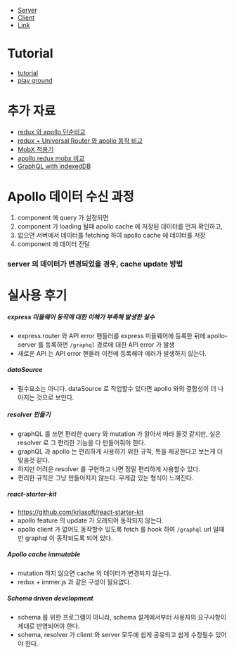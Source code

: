 * [Server](./Server.md)
* [Client](./Client.md)
* [Link](./Link.md)

# Tutorial
* [tutorial](https://www.apollographql.com/docs/tutorial/introduction)
* [play ground](https://www.graphqlbin.com)

# 추가 자료
* [redux 와 apollo 단순비교](https://d2.naver.com/helloworld/4245995)
* [redux + Universal Router 와 apollo 동작 비교](https://d2.naver.com/helloworld/2838729)
* [MobX 적용기](https://woowabros.github.io/experience/2019/01/02/kimcj-react-mobx.html)
* [apollo redux mobx 비교](https://devtimothy.tistory.com/167)
* [GraphQL with indexedDB](https://codeburst.io/large-offline-datasets-with-apollo-client-c19c987e4a98)

# Apollo 데이터 수신 과정
1. component 에 query 가 설정되면
1. component 가 loading 될때 apollo cache 에 저장된 데이터를 먼저 확인하고,
1. 없으면 서버에서 데이터를 fetching 하여 apollo cache 에 데이터를 저장
1. component 에 데이터 전달

### server 의 데이터가 변경되었을 경우, cache update 방법

# 실사용 후기
##### express 미들웨어 동작에 대한 이해가 부족해 발생한 실수
* express.router 와 API error 핸들러를 express 미들웨어에 등록한 뒤에 apollo-server 를 등록하면 `/graphql` 경로에 대한 API error 가 발생
* 새로운 API 는 API error 핸들러 이전에 등록해야 에러가 발생하지 않는다.
##### dataSource
* 필수요소는 아니다. dataSource 로 작업할수 있다면 apollo 와의 결합성이 더 나아지는 것으로 보인다.
##### resolver 만들기
* graphQL 를 쓰면 편리한 query 와 mutation 가 알아서 따라 올것 같지만, 실은 resolver 로 그 편리한 기능을 다 만들어줘야 한다.
* graphQL 과 apollo 는 편리하게 사용하기 위한 규칙, 특을 제공한다고 보는게 더 맞을것 같다.
* 하지만 어려운 resolver 를 구현하고 나면 정말 편리하게 사용할수 있다.
* 편리한 규칙은 그냥 만들어지지 않는다. 무게감 있는 형식이 느껴진다.
##### react-starter-kit
* https://github.com/kriasoft/react-starter-kit
* apollo feature 의 update 가 오래되어 동작되지 않는다.
* apollo client 가 없어도 동작할수 있도록 fetch 를 hook 하여 `/graphql` url 일때만 graphql 이 동작되도록 되어 있다.
##### Apollo cache immutable
* mutation 하지 않으면 cache 의 데이터가 변경되지 않는다.
* redux + immer.js 과 같은 구성이 필요없다.
##### Schema driven development
* schema 를 위한 프로그램이 아니라, schema 설계에서부터 사용자의 요구사항이 제대로 반영되어야 한다.
* schema, resolver 가 client 와 server 모두에 쉽게 공유되고 쉽게 수정될수 있어야 한다.
